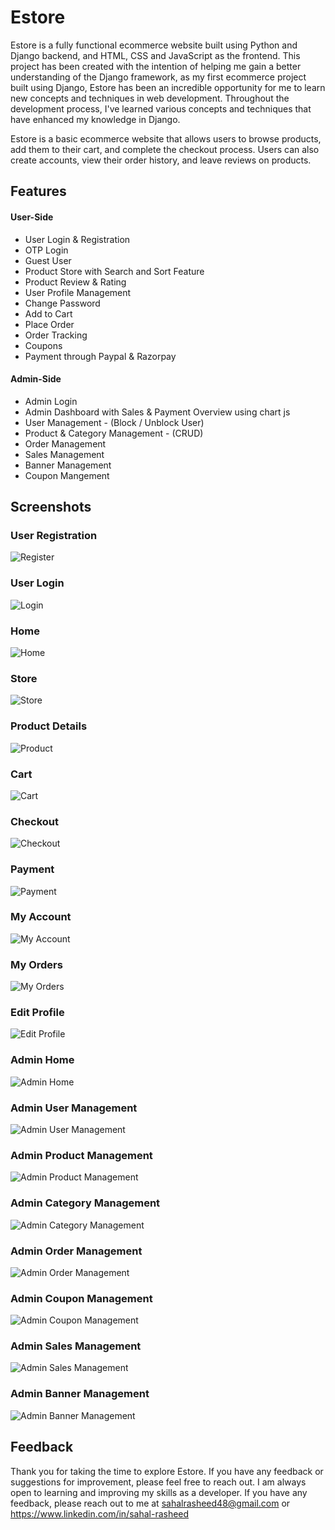 
# Estore

Estore is a fully functional ecommerce website built using Python and Django backend, and HTML, CSS and JavaScript as the frontend. This project has been created with the intention of helping me gain a better understanding of the Django framework, as my first ecommerce project built using Django, Estore has been an incredible opportunity for me to learn new concepts and techniques in web development. Throughout the development process, I've learned various concepts and techniques that have enhanced my knowledge in Django.

Estore is a basic ecommerce website that allows users to browse products, add them to their cart, and complete the checkout process. Users can also create accounts, view their order history, and leave reviews on products.


## Features

#### User-Side

- User Login & Registration
- OTP Login
- Guest User
- Product Store with Search and Sort Feature
- Product Review & Rating
- User Profile Management
- Change Password
- Add to Cart
- Place Order
- Order Tracking
- Coupons 
- Payment through Paypal & Razorpay

#### Admin-Side

- Admin Login
- Admin Dashboard with Sales & Payment Overview using chart js
- User Management - (Block / Unblock User)
- Product & Category Management -  (CRUD)
- Order Management 
- Sales Management
- Banner Management
- Coupon Mangement


## Screenshots


### User Registration

![Register](https://raw.githubusercontent.com/Sahal-Rasheed/estore-django/main/static/Screenshots/Register.png?token=GHSAT0AAAAAACAUDA33Y7FFWSHIUX5K4LFYZBS6HNQ)

### User Login

![Login](https://raw.githubusercontent.com/Sahal-Rasheed/estore-django/main/static/Screenshots/Login.png?token=GHSAT0AAAAAACAUDA32UFOOAFCHR3ULJNE6ZBS6JVA)

### Home

![Home](https://raw.githubusercontent.com/Sahal-Rasheed/estore-django/main/static/Screenshots/Home.png?token=GHSAT0AAAAAACAUDA33756BCA7R7X6NHS5MZBS6LGA)

### Store

![Store](https://raw.githubusercontent.com/Sahal-Rasheed/estore-django/main/static/Screenshots/Store.png?token=GHSAT0AAAAAACAUDA33347J3VN7U76ZR2B4ZBS6MLA)

### Product Details

![Product](https://raw.githubusercontent.com/Sahal-Rasheed/estore-django/main/static/Screenshots/Product%20Info.png?token=GHSAT0AAAAAACAUDA334AX2POTQGQQLJBWQZBS6NTQ)

### Cart

![Cart](https://raw.githubusercontent.com/Sahal-Rasheed/estore-django/main/static/Screenshots/Cart.png?token=GHSAT0AAAAAACAUDA32I5KYN7R3IQCAUNDGZBS6RJA)

### Checkout

![Checkout](https://raw.githubusercontent.com/Sahal-Rasheed/estore-django/main/static/Screenshots/Checkout.png?token=GHSAT0AAAAAACAUDA33VF25YS33AH5NEG3CZBS6QYQ)

### Payment

![Payment](https://raw.githubusercontent.com/Sahal-Rasheed/estore-django/main/static/Screenshots/Payment.png?token=GHSAT0AAAAAACAUDA33RY65DYX7EFDMPNUKZBS6SQA)

### My Account

![My Account](https://raw.githubusercontent.com/Sahal-Rasheed/estore-django/main/static/Screenshots/My%20Account.png?token=GHSAT0AAAAAACAUDA33ABYQT5DU4BQYXFSCZBS6TQQ)

### My Orders

![My Orders](https://raw.githubusercontent.com/Sahal-Rasheed/estore-django/main/static/Screenshots/My%20Orders.png?token=GHSAT0AAAAAACAUDA33DNKJ22FNJZE34JEUZBS6UZA)

### Edit Profile

![Edit Profile](https://raw.githubusercontent.com/Sahal-Rasheed/estore-django/main/static/Screenshots/Edit%20Profile.png?token=GHSAT0AAAAAACAUDA33UTJVLWM2RO6YS6RGZBS6V3Q)

### Admin Home

![Admin Home](https://raw.githubusercontent.com/Sahal-Rasheed/estore-django/main/static/Screenshots/Admin%20Home.png?token=GHSAT0AAAAAACAUDA32I6MCURDOEJHUIZEQZBS6YAQ)

### Admin User Management

![Admin User Management](https://raw.githubusercontent.com/Sahal-Rasheed/estore-django/main/static/Screenshots/User%20Table.png?token=GHSAT0AAAAAACAUDA33IZC6HUWPN6KBYLPWZBS62OQ)

### Admin Product Management

![Admin Product Management](https://raw.githubusercontent.com/Sahal-Rasheed/estore-django/main/static/Screenshots/Product%20Table.png?token=GHSAT0AAAAAACAUDA32XVRAJ4FQ2X4ZQ46EZBS64HA)

### Admin Category Management

![Admin Category Management](https://raw.githubusercontent.com/Sahal-Rasheed/estore-django/main/static/Screenshots/Category%20Table.png?token=GHSAT0AAAAAACAUDA32BJAVIUBKIRL2DBYMZBS67TA)

### Admin Order Management

![Admin Order Management](https://raw.githubusercontent.com/Sahal-Rasheed/estore-django/main/static/Screenshots/Order%20Table.png?token=GHSAT0AAAAAACAUDA32MLILPVYL6QAWVP6WZBS7ESQ)

### Admin Coupon Management

![Admin Coupon Management](https://raw.githubusercontent.com/Sahal-Rasheed/estore-django/main/static/Screenshots/Coupon%20Table.png?token=GHSAT0AAAAAACAUDA32CM76DCXJUDWB3OZMZBS7FJA)

### Admin Sales Management

![Admin Sales Management](https://raw.githubusercontent.com/Sahal-Rasheed/estore-django/main/static/Screenshots/Sales%20Table.png?token=GHSAT0AAAAAACAUDA33HYTGNCIBNQDUTCZWZBS7GAA)

### Admin Banner Management

![Admin Banner Management](https://raw.githubusercontent.com/Sahal-Rasheed/estore-django/main/static/Screenshots/Banner%20Table.png?token=GHSAT0AAAAAACAUDA33SLHSOWBL2IVETYUWZBS7HWA)




## Feedback

Thank you for taking the time to explore Estore. If you have any feedback or suggestions for improvement, please feel free to reach out. I am always open to learning and improving my skills as a developer. If you have any feedback, please reach out to me at sahalrasheed48@gmail.com or https://www.linkedin.com/in/sahal-rasheed

